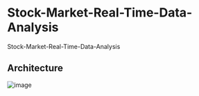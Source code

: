 # Stock-Market-Real-Time-Data-Analysis
Stock-Market-Real-Time-Data-Analysis

## Architecture
![image](https://github.com/dracarrys/Stock-Market-Real-Time-Data-Analysis/assets/100908058/281a209c-f2fc-413c-942e-227afb2ad937)
